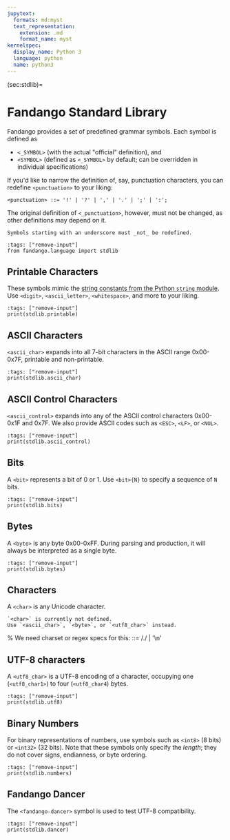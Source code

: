 ```yaml
---
jupytext:
  formats: md:myst
  text_representation:
    extension: .md
    format_name: myst
kernelspec:
  display_name: Python 3
  language: python
  name: python3
---
```


(sec:stdlib)=
# Fandango Standard Library

Fandango provides a set of predefined grammar symbols.
Each symbol is defined as

* `<_SYMBOL>` (with the actual "official" definition), and
* `<SYMBOL>` (defined as `<_SYMBOL>` by default; can be overridden in individual specifications)

If you'd like to narrow the definition of, say, punctuation characters, you can redefine `<punctuation>` to your liking:

```
<punctuation> ::= '!' | '?' | ',' | '.' | ';' | ':';
```

The original definition of `<_punctuation>`, however, must not be changed, as other definitions may depend on it.

```{warning}
Symbols starting with an underscore must _not_ be redefined.
```


```{code-cell}
:tags: ["remove-input"]
from fandango.language import stdlib
```

## Printable Characters

These symbols mimic the [string constants from the Python `string` module](https://docs.python.org/3/library/string.html).
Use `<digit>`, `<ascii_letter>`, `<whitespace>`, and more to your liking.

```{code-cell}
:tags: ["remove-input"]
print(stdlib.printable)
```

## ASCII Characters

`<ascii_char>` expands into all 7-bit characters in the ASCII range 0x00-0x7F, printable and non-printable.

```{code-cell}
:tags: ["remove-input"]
print(stdlib.ascii_char)
```


## ASCII Control Characters

`<ascii_control>` expands into any of the ASCII control characters 0x00-0x1F and 0x7F.
We also provide ASCII codes such as `<ESC>`, `<LF>`, or `<NUL>`.

```{code-cell}
:tags: ["remove-input"]
print(stdlib.ascii_control)
```


## Bits

A `<bit>` represents a bit of 0 or 1.
Use `<bit>{N}` to specify a sequence of `N` bits.

```{code-cell}
:tags: ["remove-input"]
print(stdlib.bits)
```

## Bytes

A `<byte>` is any byte 0x00-0xFF.
During parsing and production, it will always be interpreted as a single byte.

```{code-cell}
:tags: ["remove-input"]
print(stdlib.bytes)
```


## Characters

A `<char>` is any Unicode character.

```{error}
`<char>` is currently not defined.
Use `<ascii_char>`, `<byte>`, or `<utf8_char>` instead.
```
% We need charset or regex specs for this: <char> ::= /./ | '\n'


## UTF-8 characters

A `<utf8_char>` is a UTF-8 encoding of a character, occupying one (`<utf8_char1>`) to four (`<utf8_char4`) bytes.

```{code-cell}
:tags: ["remove-input"]
print(stdlib.utf8)
```

## Binary Numbers

For binary representations of numbers, use symbols such as `<int8>` (8 bits) or `<int32>` (32 bits).
Note that these symbols only specify the _length_; they do not cover signs, endianness, or byte ordering.

```{code-cell}
:tags: ["remove-input"]
print(stdlib.numbers)
```

## Fandango Dancer

The `<fandango-dancer>` symbol is used to test UTF-8 compatibility.

```{code-cell}
:tags: ["remove-input"]
print(stdlib.dancer)
```
